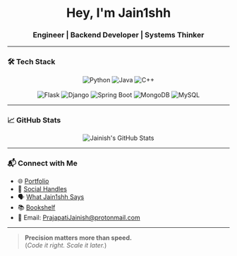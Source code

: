 <h1 align="center">Hey, I'm Jain1shh</h1>
<h3 align="center">Engineer | Backend Developer | Systems Thinker</h3>

---

### 🛠️ Tech Stack


<div align="center">
  <img src="https://img.shields.io/badge/Python-3670A0?style=for-the-badge&logo=python&logoColor=white" alt="Python"/>
  <img src="https://img.shields.io/badge/Java-ED8B00?style=for-the-badge&logo=java&logoColor=white" alt="Java"/>
  <img src="https://img.shields.io/badge/C++-00599C?style=for-the-badge&logo=c%2B%2B&logoColor=white" alt="C++"/>
  <br><br>
  <img src="https://img.shields.io/badge/Flask-000000?style=for-the-badge&logo=flask&logoColor=white" alt="Flask"/>
  <img src="https://img.shields.io/badge/Django-092E20?style=for-the-badge&logo=django&logoColor=white" alt="Django"/>
  <img src="https://img.shields.io/badge/SpringBoot-6DB33F?style=for-the-badge&logo=springboot&logoColor=white" alt="Spring Boot"/>
  <img src="https://img.shields.io/badge/MongoDB-4EA94B?style=for-the-badge&logo=mongodb&logoColor=white" alt="MongoDB"/>
  <img src="https://img.shields.io/badge/MySQL-00758F?style=for-the-badge&logo=mysql&logoColor=white" alt="MySQL"/>
</div>

---

### 📈 GitHub Stats

<div align="center">
  <img src="https://github-readme-stats.vercel.app/api?username=Jain1shh&show_icons=true&theme=tokyonight&hide_border=true" alt="Jainish's GitHub Stats"/>
</div>

---

### 📬 Connect with Me

- 🌐 [Portfolio](https://jain1shh.github.io/)
- 🔗 [Social Handles](https://jain1shh.github.io/connect/)
- 🗣️ [What Jain1shh Says](https://jain1shh.github.io/What-Jain1shh-Says/)
- 📚 [Bookshelf](https://jain1shh.github.io/bookshelf/)
- 📧 Email: [PrajapatiJainish@protonmail.com](mailto:PrajapatiJainish@protonmail.com)

---

> **Precision matters more than speed.**  
(_Code it right. Scale it later._)
